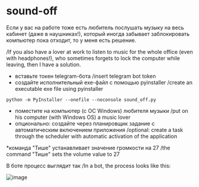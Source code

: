 # sound-off

Если у вас на работе тоже есть любитель послушать музыку на весь кабинет (даже в наушниках!), который иногда забывает заблокировать компьютер пока отходит, то у меня есть решение.

/If you also have a lover at work to listen to music for the whole office (even with headphones!), who sometimes forgets to lock the computer while leaving, then I have a solution.

- вставьте токен telegram-бота /insert telegram bot token
- создайте исполнительный exe-файл с помощью pyinstaller /create an executable exe file using pyinstaller

```python -m PyInstaller --onefile --noconsole sound_off.py```
- поместите на компьютер (с OC Windows) любителя музыки /put on his computer (with Windows OS) a music lover
- опционально: создайте через планировщик задание с автоматическим включением приложения /optional: create a task through the scheduler with automatic activation of the application

*команда "Тише" устанавливает значение громкости на 27 /the command "Тише" sets the volume value to 27

В боте процесс выглядит так /In a bot, the process looks like this:

![image](https://user-images.githubusercontent.com/23462215/119099875-cd454e80-ba30-11eb-879f-c424fdf1e036.png)
